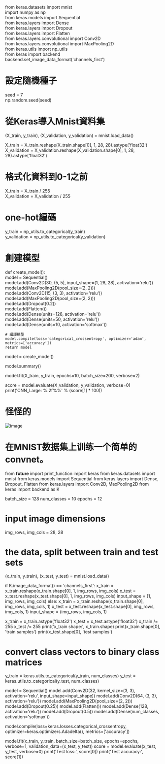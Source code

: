 
 
from keras.datasets import mnist  
import numpy as np  
from keras.models import Sequential  
from keras.layers import Dense  
from keras.layers import Dropout  
from keras.layers import Flatten  
from keras.layers.convolutional import  Conv2D  
from keras.layers.convolutional import MaxPooling2D  
from keras.utils import np_utils  
from keras import backend  
backend.set_image_data_format('channels_first')  


# 設定隨機種子  
seed = 7  
np.random.seed(seed)  

# 從Keras導入Mnist資料集  
(X_train, y_train), (X_validation, y_validation) = mnist.load_data()  
  
X_train = X_train.reshape(X_train.shape[0], 1, 28, 28).astype('float32')  
X_validation = X_validation.reshape(X_validation.shape[0], 1, 28, 28).astype('float32')  

# 格式化資料到0-1之前  
X_train = X_train / 255  
X_validation = X_validation / 255  

# one-hot編碼  
y_train = np_utils.to_categorical(y_train)  
y_validation = np_utils.to_categorical(y_validation)  
  
# 創建模型  
def create_model():  
    model = Sequential()  
    model.add(Conv2D(30, (5, 5), input_shape=(1, 28, 28), activation='relu'))  
    model.add(MaxPooling2D(pool_size=(2, 2)))  
    model.add(Conv2D(15, (3, 3), activation='relu'))  
    model.add(MaxPooling2D(pool_size=(2, 2)))  
    model.add(Dropout(0.2))  
    model.add(Flatten())  
    model.add(Dense(units=128, activation='relu'))  
    model.add(Dense(units=50, activation='relu'))  
    model.add(Dense(units=10, activation='softmax'))  

    # 編譯模型  
    model.compile(loss='categorical_crossentropy', optimizer='adam', metrics=['accuracy'])  
    return model  

model = create_model()  

model.summary()  

model.fit(X_train, y_train, epochs=10, batch_size=200, verbose=2)  

score = model.evaluate(X_validation, y_validation, verbose=0)  
print('CNN_Large: %.2f%%' % (score[1] * 100))  
#  怪怪的
![image](https://github.com/SuWeizhe1124/3-19/blob/master/Kers%20%E6%B8%AC%E8%A9%A6/%E9%8C%AF%E8%AA%A4.JPG) 

#  在MNIST数据集上训练一个简单的convnet。

from __future__ import print_function
import keras
from keras.datasets import mnist
from keras.models import Sequential
from keras.layers import Dense, Dropout, Flatten
from keras.layers import Conv2D, MaxPooling2D
from keras import backend as K

batch_size = 128
num_classes = 10
epochs = 12

# input image dimensions
img_rows, img_cols = 28, 28

# the data, split between train and test sets
(x_train, y_train), (x_test, y_test) = mnist.load_data()

if K.image_data_format() == 'channels_first':
    x_train = x_train.reshape(x_train.shape[0], 1, img_rows, img_cols)
    x_test = x_test.reshape(x_test.shape[0], 1, img_rows, img_cols)
    input_shape = (1, img_rows, img_cols)
else:
    x_train = x_train.reshape(x_train.shape[0], img_rows, img_cols, 1)
    x_test = x_test.reshape(x_test.shape[0], img_rows, img_cols, 1)
    input_shape = (img_rows, img_cols, 1)

x_train = x_train.astype('float32')
x_test = x_test.astype('float32')
x_train /= 255
x_test /= 255
print('x_train shape:', x_train.shape)
print(x_train.shape[0], 'train samples')
print(x_test.shape[0], 'test samples')

# convert class vectors to binary class matrices
y_train = keras.utils.to_categorical(y_train, num_classes)
y_test = keras.utils.to_categorical(y_test, num_classes)

model = Sequential()
model.add(Conv2D(32, kernel_size=(3, 3),
                 activation='relu',
                 input_shape=input_shape))
model.add(Conv2D(64, (3, 3), activation='relu'))
model.add(MaxPooling2D(pool_size=(2, 2)))
model.add(Dropout(0.25))
model.add(Flatten())
model.add(Dense(128, activation='relu'))
model.add(Dropout(0.5))
model.add(Dense(num_classes, activation='softmax'))

model.compile(loss=keras.losses.categorical_crossentropy,
              optimizer=keras.optimizers.Adadelta(),
              metrics=['accuracy'])

model.fit(x_train, y_train,
          batch_size=batch_size,
          epochs=epochs,
          verbose=1,
          validation_data=(x_test, y_test))
score = model.evaluate(x_test, y_test, verbose=0)
print('Test loss:', score[0])
print('Test accuracy:', score[1])

